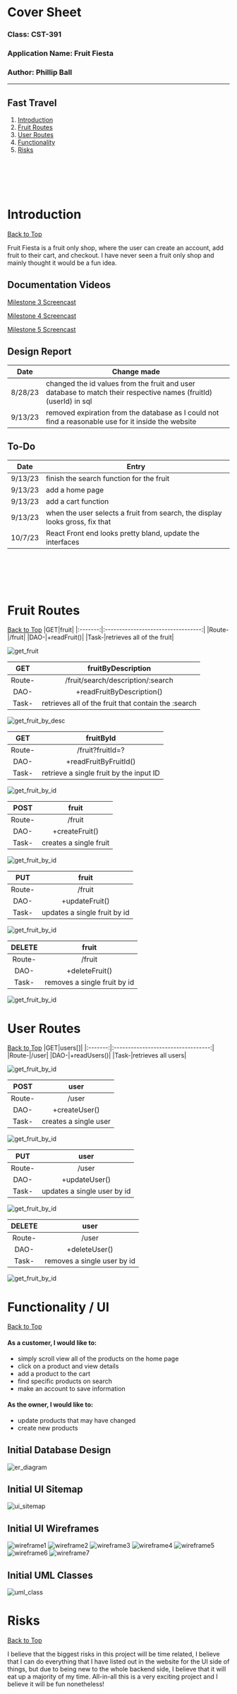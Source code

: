 # Cover Sheet

### Class: CST-391
### Application Name: Fruit Fiesta
### Author: Phillip Ball


---
## Fast Travel
1. [Introduction](#introduction)
2. [Fruit Routes](#fruit-routes)
3. [User Routes](#user-routes)
3. [Functionality](#functionality--ui)
4. [Risks](#risks)

<br>
<br>
<br>
<br>

# Introduction

[Back to Top](#cover-sheet)

Fruit Fiesta is a fruit only shop, where the user can create an account, add fruit to their cart, and checkout. I have never seen a fruit only shop and mainly thought it would be a fun idea. 

## Documentation Videos

[Milestone 3 Screencast](https://www.youtube.com/watch?v=H2ZXxgh3xb4)

[Milestone 4 Screencast](https://www.youtube.com/watch?v=fiotvay9-ZY)

[Milestone 5 Screencast](https://www.youtube.com/watch?v=xQLLr8rL-7I)

## Design Report

|Date|Change made|
|:-------:|----------------------------------|
|8/28/23|changed the id values from the fruit and user database to match their respective names (fruitId)(userId) in sql|
|9/13/23|removed expiration from the database as I could not find a reasonable use for it inside the website|

## To-Do

|Date|Entry|
|:-------:|----------------------------------|
|9/13/23|finish the search function for the fruit|
|9/13/23|add a home page|
|9/13/23|add a cart function|
|9/13/23|when the user selects a fruit from search, the display looks gross, fix that|
|10/7/23|React Front end looks pretty bland, update the interfaces|


<br>
<br>
<br>
<br>

# Fruit Routes
[Back to Top](#cover-sheet)
|GET|fruit|
|:-------:|:----------------------------------:|
|Route-|/fruit|
|DAO-|+readFruit()|
|Task-|retrieves all of the fruit|

![get_fruit](docs/get_fruit.png)

|GET|fruitByDescription|
|:-------:|:----------------------------------:|
|Route-|/fruit/search/description/:search|
|DAO-|+readFruitByDescription()|
|Task-|retrieves all of the fruit that contain the :search|

![get_fruit_by_desc](docs/get_fruit_by_desc.png)

|GET|fruitById|
|:-------:|:----------------------------------:|
|Route-|/fruit?fruitId=?|
|DAO-|+readFruitByFruitId()|
|Task-|retrieve a single fruit by the input ID|

![get_fruit_by_id](docs/get_fruit_by_id.png)

|POST|fruit|
|:-------:|:----------------------------------:|
|Route-|/fruit|
|DAO-|+createFruit()|
|Task-|creates a single fruit|

![get_fruit_by_id](docs/post_fruit.png)

|PUT|fruit|
|:-------:|:----------------------------------:|
|Route-|/fruit|
|DAO-|+updateFruit()|
|Task-|updates a single fruit by id|

![get_fruit_by_id](docs/put_fruit.png)

|DELETE|fruit|
|:-------:|:----------------------------------:|
|Route-|/fruit|
|DAO-|+deleteFruit()|
|Task-|removes a single fruit by id|

![get_fruit_by_id](docs/delete_fruit.png)

# User Routes
[Back to Top](#cover-sheet)
|GET|users[]|
|:-------:|:----------------------------------:|
|Route-|/user|
|DAO-|+readUsers()|
|Task-|retrieves all users|

![get_fruit_by_id](docs/get_user.png)

|POST|user|
|:-------:|:----------------------------------:|
|Route-|/user|
|DAO-|+createUser()|
|Task-|creates a single user|

![get_fruit_by_id](docs/post_user.png)

|PUT|user|
|:-------:|:----------------------------------:|
|Route-|/user|
|DAO-|+updateUser()|
|Task-|updates a single user by id|

![get_fruit_by_id](docs/put_user.png)

|DELETE|user|
|:-------:|:----------------------------------:|
|Route-|/user|
|DAO-|+deleteUser()|
|Task-|removes a single user by id|

![get_fruit_by_id](docs/delete_user.png)

# Functionality / UI
[Back to Top](#cover-sheet)
<h4>As a customer, I would like to:</h4>

- simply scroll view all of the products on the home page
- click on a product and view details
- add a product to the cart
- find specific products on search
- make an account to save information

<h4>As the owner, I would like to:</h4>

- update products that may have changed 
- create new products 

## Initial Database Design

![er_diagram](docs/er_diagram.png)

## Initial UI Sitemap

![ui_sitemap](docs/ui_sitemap.png)

## Initial UI Wireframes

![wireframe1](docs/wirefram_ui1.png)
![wireframe2](docs/wirefram_ui2.png)
![wireframe3](docs/wirefram_ui3.png)
![wireframe4](docs/wirefram_ui4.png)
![wireframe5](docs/wirefram_ui5.png)
![wireframe6](docs/wirefram_ui6.png)
![wireframe7](docs/wirefram_ui7.png)

## Initial UML Classes

![uml_class](docs/uml_class.png)

# Risks
[Back to Top](#cover-sheet)

I believe that the biggest risks in this project will be time related, I believe that I can do everything that I have listed out in the website for the UI side of things, but due to being new to the whole backend side, I believe that it will eat up a majority of my time. All-in-all this is a very exciting project and I believe it will be fun nonetheless! 
